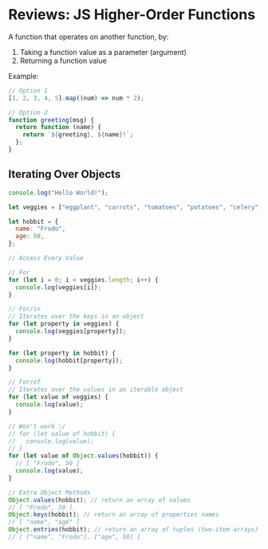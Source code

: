 # Reviews: JS Higher-Order Functions

A function that operates on another function, by:

1. Taking a function value as a parameter (argument)
2. Returning a function value

Example:

```js
// Option 1
[1, 2, 3, 4, 5].map((num) => num * 2);

// Option 2
function greeting(msg) {
  return function (name) {
    return `${greeting}, ${name}!`;
  };
}
```

## Iterating Over Objects

```js
console.log("Hello World!");

let veggies = ["eggplant", "carrots", "tomatoes", "potatoes", "celery"];

let hobbit = {
  name: "Frodo",
  age: 50,
};

// Access Every Value

// For
for (let i = 0; i < veggies.length; i++) {
  console.log(veggies[i]);
}

// For/in
// Iterates over the keys in an object
for (let property in veggies) {
  console.log(veggies[property]);
}

for (let property in hobbit) {
  console.log(hobbit[property]);
}

// For/of
// Iterates over the values in an iterable object
for (let value of veggies) {
  console.log(value);
}

// Won't work :/
// for (let value of hobbit) {
//   console.log(value);
// }
for (let value of Object.values(hobbit)) {
  // [ "Frodo", 50 ]
  console.log(value);
}

// Extra Object Methods
Object.values(hobbit); // return an array of values
// [ "Frodo", 50 ]
Object.keys(hobbit); // return an array of properties names
// [ "name", "age" ]
Object.entries(hobbit); // return an array of tuples (two-item arrays) made up of property/value pairs
// [ ["name", "Frodo"], ["age", 50] ]
```
